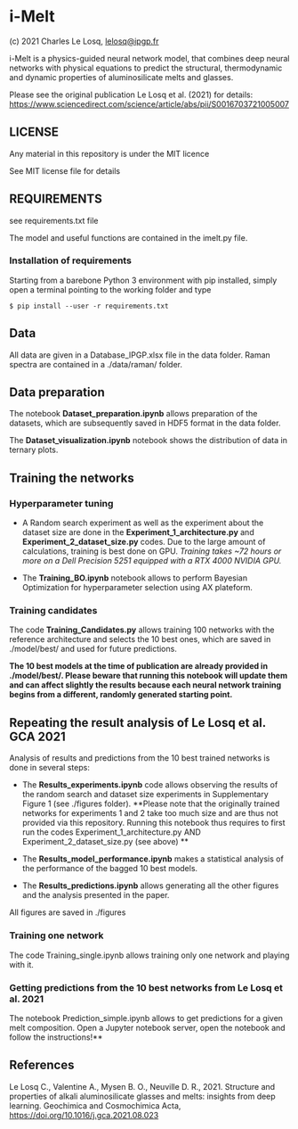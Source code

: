 # i-Melt

(c) 2021 Charles Le Losq, lelosq@ipgp.fr

i-Melt is a physics-guided neural network model, that combines deep neural networks with physical equations to predict the structural, thermodynamic and dynamic properties of aluminosilicate melts and glasses.

Please see the original publication Le Losq et al. (2021) for details: https://www.sciencedirect.com/science/article/abs/pii/S0016703721005007

## LICENSE

Any material in this repository is under the MIT licence

See MIT license file for details

## REQUIREMENTS

see requirements.txt file

The model and useful functions are contained in the imelt.py file.

### Installation of requirements

Starting from a barebone Python 3 environment with pip installed, simply open a terminal pointing to the working folder and type

`$ pip install --user -r requirements.txt`

## Data

All data are given in a Database_IPGP.xlsx file in the data folder. Raman spectra are contained in a ./data/raman/ folder.

## Data preparation

The notebook **Dataset_preparation.ipynb** allows preparation of the datasets, which are subsequently saved in HDF5 format in the data folder.

The **Dataset_visualization.ipynb** notebook shows the distribution of data in ternary plots.

## Training the networks

### Hyperparameter tuning

- A Random search experiment as well as the experiment about the dataset size are done in the **Experiment_1_architecture.py** and **Experiment_2_dataset_size.py** codes. Due to the large amount of calculations, training is best done on GPU. *Training takes ~72 hours or more on a Dell Precision 5251 equipped with a RTX 4000 NVIDIA GPU.*

- The **Training_BO.ipynb** notebook allows to perform Bayesian Optimization for hyperparameter selection using AX plateform.

### Training candidates

The code **Training_Candidates.py** allows training 100 networks with the reference architecture and selects the 10 best ones, which are saved in ./model/best/ and used for future predictions.

**The 10 best models at the time of publication are already provided in ./model/best/. Please beware that running this notebook will update them and can affect slightly the results because each neural network training begins from a different, randomly generated starting point.**

## Repeating the result analysis of Le Losq et al. GCA 2021

Analysis of results and predictions from the 10 best trained networks is done in several steps:

- The **Results_experiments.ipynb** code allows observing the results of the random search and dataset size experiments in Supplementary Figure 1 (see ./figures folder). **Please note that the originally trained networks for experiments 1 and 2 take too much size and are thus not provided via this repository. Running this notebook thus requires to first run the codes Experiment_1_architecture.py AND Experiment_2_dataset_size.py (see above) **

- The **Results_model_performance.ipynb** makes a statistical analysis of the performance of the bagged 10 best models.

- The **Results_predictions.ipynb** allows generating all the other figures and the analysis presented in the paper.

All figures are saved in ./figures

### Training one network

The code Training_single.ipynb allows training only one network and playing with it.

### Getting predictions from the 10 best networks from Le Losq et al. 2021

The notebook Prediction_simple.ipynb allows to get predictions for a given melt composition. Open a Jupyter notebook server, open the notebook and follow the instructions!**

## References

Le Losq C., Valentine A., Mysen B. O., Neuville D. R., 2021. Structure and properties of alkali aluminosilicate glasses and melts: insights from deep learning. Geochimica and Cosmochimica Acta, https://doi.org/10.1016/j.gca.2021.08.023

